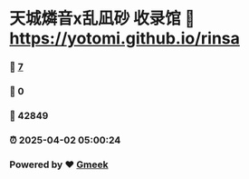 # 天城燐音x乱凪砂 收录馆 :link: https://yotomi.github.io/rinsa 
### :page_facing_up: [7](https://yotomi.github.io/rinsa/tag.html) 
### :speech_balloon: 0 
### :hibiscus: 42849 
### :alarm_clock: 2025-04-02 05:00:24 
### Powered by :heart: [Gmeek](https://github.com/Meekdai/Gmeek)

